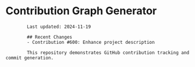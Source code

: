 # Contribution Graph Generator
            
            Last updated: 2024-11-19
            
            ## Recent Changes
            - Contribution #600: Enhance project description
            
            This repository demonstrates GitHub contribution tracking and commit generation.
        